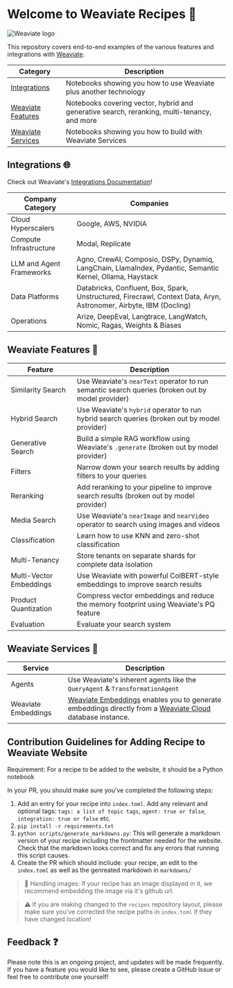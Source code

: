 # Welcome to Weaviate Recipes 💚

![Weaviate logo](.github/Weaviate.png)

This repository covers end-to-end examples of the various features and integrations with [Weaviate](https://www.weaviate.io).

| Category | Description |
| -------------|---------|
| [Integrations](/integrations)| Notebooks showing you how to use Weaviate plus another technology |
| [Weaviate Features](/weaviate-features) | Notebooks covering vector, hybrid and generative search, reranking, multi-tenancy, and more |
| [Weaviate Services](/weaviate-services/) | Notebooks showing you how to build with Weaviate Services |

## Integrations 🌐
Check out Weaviate's [Integrations Documentation](https://weaviate.io/developers/integrations)!

| Company Category | Companies |
|------------------|-----------|
| Cloud Hyperscalers | Google, AWS, NVIDIA |
| Compute Infrastructure | Modal, Replicate |
| LLM and Agent Frameworks | Agno, CrewAI, Composio, DSPy, Dynamiq, LangChain, LlamaIndex, Pydantic, Semantic Kernel, Ollama, Haystack |
| Data Platforms| Databricks, Confluent, Box, Spark, Unstructured, Firecrawl, Context Data, Aryn, Astronomer, Airbyte, IBM (Docling) |
| Operations | Arize, DeepEval, Langtrace, LangWatch, Nomic, Ragas, Weights & Biases |


## Weaviate Features 🔧

| Feature | Description |
|---------|-------------|
| Similarity Search | Use Weaviate's `nearText` operator to run semantic search queries (broken out by model provider) |
| Hybrid Search | Use Weaviate's `hybrid` operator to run hybrid search queries (broken out by model provider) |
| Generative Search | Build a simple RAG workflow using Weaviate's `.generate` (broken out by model provider) |
| Filters | Narrow down your search results by adding filters to your queries |
| Reranking | Add reranking to your pipeline to improve search results (broken out by model provider) |
| Media Search | Use Weaviate's `nearImage` and `nearVideo` operator to search using images and videos |
| Classification | Learn how to use KNN and zero-shot classification |
| Multi-Tenancy | Store tenants on separate shards for complete data isolation |
| Multi-Vector Embeddings | Use Weaviate with powerful ColBERT-style embeddings to improve search results |
| Product Quantization | Compress vector embeddings and reduce the memory footprint using Weaviate's PQ feature |
| Evaluation | Evaluate your search system |

## Weaviate Services 🧰
| Service | Description |
|---------|-------------|
| Agents | Use Weaviate's inherent agents like the `QueryAgent` & `TransformationAgent` |
| Weaviate Embeddings | [Weaviate Embeddings](https://weaviate.io/developers/wcs/embeddings) enables you to generate embeddings directly from a [Weaviate Cloud](https://console.weaviate.cloud/) database instance. | 

## Contribution Guidelines for Adding Recipe to Weaviate Website

Requirement: For a recipe to be added to the website, it should be a Python notebook

In your PR, you should make sure you've completed the following steps:

1. Add an entry for your recipe into `index.toml`. Add any relevant and optional tags: `tags: a list of topic tags`, `agent: true or false`, `integration: true or false` etc.
2. `pip install -r requirements.txt`
3. `python scripts/generate_markdowns.py`: This will generate a markdown version of your recipe including the frontmatter needed for the website. Check that the markdown looks correct and fix any errors that running this script causes.
4. Create the PR which should incliude: your recipe, an edit to the `index.toml` as well as the genreated markdown in `markdowns/`

> 🌅 Handling images: If your recipe has an image displayed in it, we recommend embedding the image via it's github url.

> ⚠️ If you are making changed to the `recipes` repository layout, please make sure you've corrected the recipe paths in `index.toml` if they have changed location!

## Feedback ❓
Please note this is an ongoing project, and updates will be made frequently. If you have a feature you would like to see, please create a GitHub issue or feel free to contribute one yourself!

